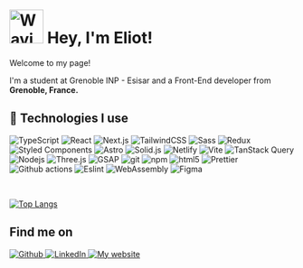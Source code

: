 # <img src="https://raw.githubusercontent.com/Tarikul-Islam-Anik/Animated-Fluent-Emojis/master/Emojis/Hand%20gestures/Waving%20Hand.png" alt="Waving Hand" width="60" height="60" /> Hey, I'm Eliot!
Welcome to my page!

I'm a student at Grenoble INP - Esisar and a Front-End developer from <img src="https://cdn-icons-png.flaticon.com/512/197/197560.png" width="13"/> **Grenoble, France.**

## 🔧 Technologies I use
<p>
  <img alt="TypeScript" src="https://img.shields.io/badge/-TypeScript-3178c6?style=flat-square&logo=typescript&logoColor=ffffff" />
  <img alt="React" src="https://img.shields.io/badge/-React-149eca?style=flat-square&logo=react&logoColor=ffffff"/>
  <img alt="Next.js" src="https://img.shields.io/badge/-Nextjs-000000?style=flat-square&logo=Next.js&logoColor=ffffff" />
  <img alt="TailwindCSS" src="https://img.shields.io/badge/-TailwindCSS-38BDF8?style=flat-square&logo=TailwindCSS&logoColor=ffffff" />
  <img alt="Sass" src="https://img.shields.io/badge/-Sass-CF649A?style=flat-square&logo=sass&logoColor=ffffff" />
  <img alt="Redux" src="https://img.shields.io/badge/-Redux-764ABC?style=flat-square&logo=redux&logoColor=ffffff" />
  <img alt="Styled Components" src="https://img.shields.io/badge/-Styled_Components-BF4F74?style=flat-square&logo=styled-components&logoColor=ffffff" />
  <img alt="Astro" src="https://img.shields.io/badge/-Astro-FF5408?style=flat-square&logo=Astro&logoColor=ffffff" />
  <img alt="Solid.js" src="https://img.shields.io/badge/-Solid.js-2C4F7C?style=flat-square&logo=Solid&logoColor=ffffff" />
  <img alt="Netlify" src="https://img.shields.io/badge/-Netlify-00C7B7?style=flat-square&logo=Netlify&logoColor=ffffff" />
  <img alt="Vite" src="https://img.shields.io/badge/-Vite-646CFF?style=flat-square&logo=Vite&logoColor=ffffff" />
  <img alt="TanStack Query" src="https://img.shields.io/badge/-TanStack%20Query-FF4154?style=flat-square&logo=ReactQuery&logoColor=ffffff" />
  <img alt="Nodejs" src="https://img.shields.io/badge/-Nodejs-43853d?style=flat-square&logo=Node.js&logoColor=ffffff" />
  <img alt="Three.js" src="https://img.shields.io/badge/-Three.js-000000?style=flat-square&logo=Three.js&logoColor=ffffff" />
  <img alt="GSAP" src="https://img.shields.io/badge/-GSAP-88CE02?style=flat-square&logo=GreenSock&logoColor=ffffff" />
  <img alt="git" src="https://img.shields.io/badge/-Git-F05032?style=flat-square&logo=git&logoColor=ffffff" />
  <img alt="npm" src="https://img.shields.io/badge/-NPM-CB3837?style=flat-square&logo=npm&logoColor=ffffff" />
  <img alt="html5" src="https://img.shields.io/badge/-HTML5-E34F26?style=flat-square&logo=html5&logoColor=ffffff" />
  <img alt="Prettier" src="https://img.shields.io/badge/-Prettier-F7B93E?style=flat-square&logo=prettier&logoColor=ffffff" />
  <img alt="Github actions" src="https://img.shields.io/badge/-Github_Actions-2088FF?style=flat-square&logo=github-actions&logoColor=ffffff" />
  <img alt="Eslint" src="https://img.shields.io/badge/-Eslint-4B32C3?style=flat-square&logo=Eslint&logoColor=ffffff" />
  <img alt="WebAssembly" src="https://img.shields.io/badge/-WebAssembly-654FF0?style=flat-square&logo=WebAssembly&logoColor=ffffff" />
  <img alt="Figma" src="https://img.shields.io/badge/-Figma-F24E1E?style=flat-square&logo=Figma&logoColor=ffffff" />
</p>

<br>

[![Top Langs](https://github-readme-stats.vercel.app/api/top-langs/?username=elib27&layout=compact)](https://github.com/elib27/github-readme-stats)

## Find me on
<p>
  <a href="https://github.com/thmsgbrt" target="_blank">
    <img alt="Github" src="https://img.shields.io/badge/GitHub-12100E.svg?&style=for-the-badge&logo=Github&logoColor=ffffff" />
  </a>
  <a href="https://www.linkedin.com/in/thomas-guibert](https://www.linkedin.com/in/eliot-bas/" target="_blank">
    <img alt="LinkedIn" src="https://img.shields.io/badge/linkedin-0A66C2.svg?&style=for-the-badge&logo=linkedin&logoColor=ffffff" />
  </a>
  <a href="https://eliotbas.com/en/" target="_blank">
    <img alt="My website" src="https://img.shields.io/badge/My%20website-585EFB.svg?&style=for-the-badge&logo=website&logoColor=ffffff" />
  </a>
</p>
